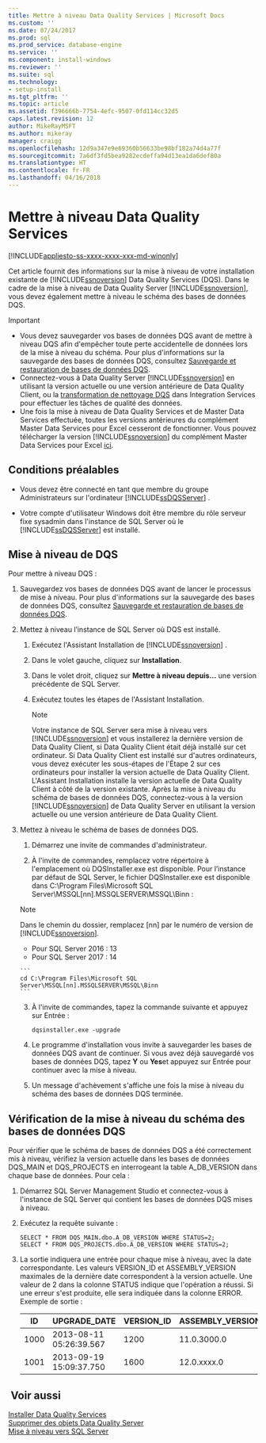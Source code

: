 ```yaml
---
title: Mettre à niveau Data Quality Services | Microsoft Docs
ms.custom: ''
ms.date: 07/24/2017
ms.prod: sql
ms.prod_service: database-engine
ms.service: ''
ms.component: install-windows
ms.reviewer: ''
ms.suite: sql
ms.technology:
- setup-install
ms.tgt_pltfrm: ''
ms.topic: article
ms.assetid: f396666b-7754-4efc-9507-0fd114cc32d5
caps.latest.revision: 12
author: MikeRayMSFT
ms.author: mikeray
manager: craigg
ms.openlocfilehash: 12d9a347e9e69360b56633be98bf182a74d4a77f
ms.sourcegitcommit: 7a6df3fd5bea9282ecdeffa94d13ea1da6def80a
ms.translationtype: HT
ms.contentlocale: fr-FR
ms.lasthandoff: 04/16/2018
---
```

# <a name="upgrade-data-quality-services"></a>Mettre à niveau Data Quality Services

[!INCLUDE[appliesto-ss-xxxx-xxxx-xxx-md-winonly](../../includes/appliesto-ss-xxxx-xxxx-xxx-md-winonly.md)]

Cet article fournit des informations sur la mise à niveau de votre installation existante de [!INCLUDE[ssnoversion](../../includes/ssnoversion-md.md)] Data Quality Services (DQS). Dans le cadre de la mise à niveau de Data Quality Server [!INCLUDE[ssnoversion](../../includes/ssnoversion-md.md)], vous devez également mettre à niveau le schéma des bases de données DQS.  
  
> [!IMPORTANT]  
>  -   Vous devez sauvegarder vos bases de données DQS avant de mettre à niveau DQS afin d'empêcher toute perte accidentelle de données lors de la mise à niveau du schéma. Pour plus d'informations sur la sauvegarde des bases de données DQS, consultez [Sauvegarde et restauration de bases de données DQS](../../data-quality-services/backing-up-and-restoring-dqs-databases.md).  
> -   Connectez-vous à Data Quality Server [!INCLUDE[ssnoversion](../../includes/ssnoversion-md.md)] en utilisant la version actuelle ou une version antérieure de Data Quality Client, ou la [transformation de nettoyage DQS](../../integration-services/data-flow/transformations/dqs-cleansing-transformation.md) dans Integration Services pour effectuer les tâches de qualité des données.  
> -   Une fois la mise à niveau de Data Quality Services et de Master Data Services effectuée, toutes les versions antérieures du complément Master Data Services pour Excel cesseront de fonctionner. Vous pouvez télécharger la version [!INCLUDE[ssnoversion](../../includes/ssnoversion-md.md)] du complément Master Data Services pour Excel [ici](http://go.microsoft.com/fwlink/?LinkID=506665).  
  
##  <a name="Prerequisites"></a> Conditions préalables  
  
-   Vous devez être connecté en tant que membre du groupe Administrateurs sur l'ordinateur [!INCLUDE[ssDQSServer](../../includes/ssdqsserver-md.md)] .  
  
-   Votre compte d'utilisateur Windows doit être membre du rôle serveur fixe sysadmin dans l'instance de SQL Server où le [!INCLUDE[ssDQSServer](../../includes/ssdqsserver-md.md)] est installé.  
  
##  <a name="Upgrade"></a> Mise à niveau de DQS  
 Pour mettre à niveau DQS :  
  
1.  Sauvegardez vos bases de données DQS avant de lancer le processus de mise à niveau. Pour plus d'informations sur la sauvegarde des bases de données DQS, consultez [Sauvegarde et restauration de bases de données DQS](../../data-quality-services/backing-up-and-restoring-dqs-databases.md).  
  
2.  Mettez à niveau l’instance de SQL Server où DQS est installé.  
  
    1.  Exécutez l'Assistant Installation de [!INCLUDE[ssnoversion](../../includes/ssnoversion-md.md)] .  
  
    2.  Dans le volet gauche, cliquez sur **Installation**.  
  
    3.  Dans le volet droit, cliquez sur **Mettre à niveau depuis...** une version précédente de SQL Server.  
  
    4.  Exécutez toutes les étapes de l'Assistant Installation.  
  
        > [!NOTE]  
        >  Votre instance de SQL Server sera mise à niveau vers [!INCLUDE[ssnoversion](../../includes/ssnoversion-md.md)] et vous installerez la dernière version de Data Quality Client, si Data Quality Client était déjà installé sur cet ordinateur. Si Data Quality Client est installé sur d'autres ordinateurs, vous devez exécuter les sous-étapes de l'Étape 2 sur ces ordinateurs pour installer la version actuelle de Data Quality Client. L'Assistant Installation installe la version actuelle de Data Quality Client à côté de la version existante. Après la mise à niveau du schéma de bases de données DQS, connectez-vous à la version [!INCLUDE[ssnoversion](../../includes/ssnoversion-md.md)] de Data Quality Server en utilisant la version actuelle ou une version antérieure de Data Quality Client.  
  
3.  Mettez à niveau le schéma de bases de données DQS.  
  
    1.  Démarrez une invite de commandes d'administrateur.  
  
    2.  À l'invite de commandes, remplacez votre répertoire à l'emplacement où DQSInstaller.exe est disponible. Pour l’instance par défaut de SQL Server, le fichier DQSInstaller.exe est disponible dans C:\Program Files\Microsoft SQL Server\MSSQL[nn].MSSQLSERVER\MSSQL\Binn :  

      >[!NOTE]
      >Dans le chemin du dossier, remplacez [nn] par le numéro de version de [!INCLUDE[ssnoversion](../../includes/ssnoversion-md.md)].
      >- Pour SQL Server 2016 : 13
      >- Pour SQL Server 2017 : 14

        ```  
        cd C:\Program Files\Microsoft SQL Server\MSSQL[nn].MSSQLSERVER\MSSQL\Binn  
        ```  
  
    3.  À l'invite de commandes, tapez la commande suivante et appuyez sur Entrée :  
  
        ```  
        dqsinstaller.exe -upgrade  
        ```  
  
    4.  Le programme d'installation vous invite à sauvegarder les bases de données DQS avant de continuer. Si vous avez déjà sauvegardé vos bases de données DQS, tapez **Y** ou **Yes**et appuyez sur Entrée pour continuer avec la mise à niveau.  
  
    5.  Un message d'achèvement s'affiche une fois la mise à niveau du schéma des bases de données DQS terminée.  
  
##  <a name="Verify"></a> Vérification de la mise à niveau du schéma des bases de données DQS  
 Pour vérifier que le schéma de bases de données DQS a été correctement mis à niveau, vérifiez la version actuelle dans les bases de données DQS_MAIN et DQS_PROJECTS en interrogeant la table A_DB_VERSION dans chaque base de données. Pour cela :  
  
1.  Démarrez SQL Server Management Studio et connectez-vous à l'instance de SQL Server qui contient les bases de données DQS mises à niveau.  
  
2.  Exécutez la requête suivante :  
  
    ```  
    SELECT * FROM DQS_MAIN.dbo.A_DB_VERSION WHERE STATUS=2;  
    SELECT * FROM DQS_PROJECTS.dbo.A_DB_VERSION WHERE STATUS=2;  
    ```  
  
3.  La sortie indiquera une entrée pour chaque mise à niveau, avec la date correspondante. Les valeurs VERSION_ID et ASSEMBLY_VERSION maximales de la dernière date correspondent à la version actuelle. Une valeur de 2 dans la colonne STATUS indique que l'opération a réussi. Si une erreur s'est produite, elle sera indiquée dans la colonne ERROR. Exemple de sortie :  
  
    |ID|UPGRADE_DATE|VERSION_ID|ASSEMBLY_VERSION|USER_NAME|STATUS|d’erreur|  
    |--------|-------------------|-----------------|-----------------------|----------------|------------|-----------|  
    |1000|2013-08-11 05:26:39.567|1200|11.0.3000.0|\<DOMAINE\nom d’utilisateur>|2||  
    |1001|2013-09-19 15:09:37.750|1600|12.0.xxxx.0|\<DOMAINE\nom d’utilisateur>|2||  
  
## <a name="see-also"></a> Voir aussi  
 [Installer Data Quality Services](../../data-quality-services/install-windows/install-data-quality-services.md)   
 [Supprimer des objets Data Quality Server](../../sql-server/install/remove-data-quality-server-objects.md)   
 [Mise à niveau vers SQL Server](../../database-engine/install-windows/upgrade-sql-server.md)  
  
  
